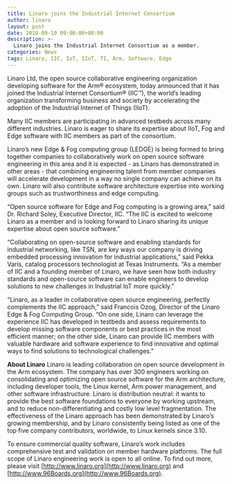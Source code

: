 ```yaml
---
title: Linaro joins the Industrial Internet Consortium
author: linaro
layout: post
date: 2018-09-10 09:00:00+00:00
description: >-
  Linaro joins the Industrial Internet Consortium as a member.
categories: News
tags: Linaro, IIC, IoT, IIoT, TI, Arm, Software, Edge
---
```

Linaro Ltd, the open source collaborative engineering organization developing software for the Arm® ecosystem, today announced that it has joined the Industrial Internet Consortium® (IIC™), the world’s leading organization transforming business and society by accelerating the adoption of the Industrial Internet of Things (IIoT).

Many IIC members are participating in advanced testbeds across many different industries. Linaro is eager to share its expertise about IIoT, Fog and Edge software with IIC members as part of the consortium. 

Linaro’s new Edge & Fog computing group (LEDGE) is being formed to bring together companies to collaboratively work on open source software engineering in this area and it is expected - as Linaro has demonstrated in other areas - that combining engineering talent from member companies will accelerate development in a way no single company can achieve on its own. Linaro will also contribute software architecture expertise into working groups such as trustworthiness and edge computing.

“Open source software for Edge and Fog computing is a growing area,” said Dr. Richard Soley, Executive Director, IIC. “The IIC is excited to welcome Linaro as a member and is looking forward to Linaro sharing its unique expertise about open source software.”

“Collaborating on open-source software and enabling standards for industrial networking, like TSN, are key ways our company is driving embedded processing innovation for industrial applications,” said Pekka Varis, catalog processors technologist at Texas Instruments. “As a member of IIC and a founding member of Linaro, we have seen how both industry standards and open-source software can enable engineers to develop solutions to new challenges in Industrial IoT more quickly.” 

“Linaro, as a leader in collaborative open source engineering, perfectly complements the IIC approach,” said Francois Ozog, Director of the Linaro Edge & Fog Computing Group. “On one side, Linaro can leverage the experience IIC has developed in testbeds and assess requirements to develop missing software components or best practices in the most efficient manner; on the other side, Linaro can provide IIC members with valuable hardware and software experience to find innovative and optimal ways to find solutions to technological challenges.”

**About Linaro**
Linaro is leading collaboration on open source development in the Arm ecosystem. The company has over 300 engineers working on consolidating and optimizing open source software for the Arm architecture, including developer tools, the Linux kernel, Arm power management, and other software infrastructure. Linaro is distribution neutral: it wants to provide the best software foundations to everyone by working upstream, and to reduce non-differentiating and costly low level fragmentation. The effectiveness of the Linaro approach has been demonstrated by Linaro’s growing membership, and by Linaro consistently being listed as one of the top five company contributors, worldwide, to Linux kernels since 3.10.

To ensure commercial quality software, Linaro’s work includes comprehensive test and validation on member hardware platforms. The full scope of Linaro engineering work is open to all online. To find out more, please visit [http://www.linaro.org](http://www.linaro.org) and [http://www.96Boards.org](http://www.96Boards.org).
